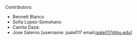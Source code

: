 Contributors:
 - Bennett Blanco
 - Sofia Lopez-Somohano
 - Camila Daza: 
 - Jose Salerno [username: jsale017 email:jsale017@bu.edu]
